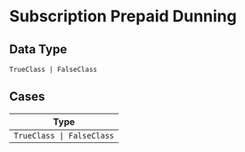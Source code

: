 
# Subscription Prepaid Dunning

## Data Type

`TrueClass | FalseClass`

## Cases

| Type |
|  --- |
| `TrueClass \| FalseClass` |


